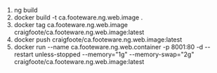 1. ng build
1. docker build -t ca.footeware.ng.web.image .
1. docker tag ca.footeware.ng.web.image craigfoote/ca.footeware.ng.web.image:latest
1. docker push craigfoote/ca.footeware.ng.web.image:latest
1. docker run --name ca.footeware.ng.web.container -p 8001:80 -d --restart unless-stopped --memory="1g" --memory-swap="2g" craigfoote/ca.footeware.ng.web.image:latest